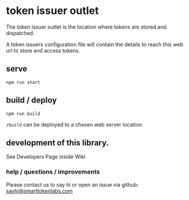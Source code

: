 # token issuer outlet

The token issuer outlet is the location where tokens are stored and dispatched. 

A token issuers configuration file will contain the details to reach this web url to store and access tokens.

## serve 

`npm run start`

## build / deploy

`npm run build`

`/build` can be deployed to a chsoen web server location.

## development of this library.

See Developers Page inside Wiki

### help / questions / improvements

Please contact us to say hi or open an issue via github:
<sayhi@smarttokenlabs.com>
